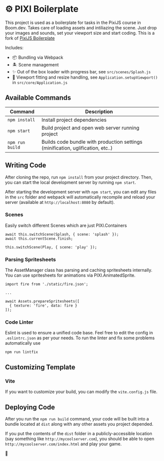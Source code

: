 # ⚙ PIXI Boilerplate

This project is used as a boilerplate for tasks in the PixiJS course in Boom.dev. Takes care of loading assets and intiliazing the scene. Just drop your images and sounds, set your viewport size and start coding. This is a fork of [PixiJS Boilerplate](https://github.com/dopamine-lab/pixi-boilerplate)

Includes:

- 📦 Bundling via Webpack
- 🏝 Scene management
- ✨ Out of the box loader with progress bar, see `src/scenes/Splash.js`
- 📐 Viewport fitting and resize handling, see `Application.setupViewport()` in `src/core/Application.js`

## Available Commands

| Command         | Description                                                                     |
| --------------- | ------------------------------------------------------------------------------- |
| `npm install`   | Install project dependencies                                                    |
| `npm start`     | Build project and open web server running project                               |
| `npm run build` | Builds code bundle with production settings (minification, uglification, etc..) |

## Writing Code

After cloning the repo, run `npm install` from your project directory. Then, you can start the local development
server by running `npm start`.

After starting the development server with `npm start`, you can edit any files in the `src` folder
and webpack will automatically recompile and reload your server (available at `http://localhost:8080`
by default).

### Scenes

Easily switch different Scenes which are just PIXI.Containers

```
await this.switchScene(Splash, { scene: 'splash' });
await this.currentScene.finish;

this.switchScene(Play, { scene: 'play' });
```

### Parsing Spritesheets

The AssetManager class has parsing and caching spritesheets internally. You can use spritesheets for animations via PIXI.AnimatedSprite.

```
import fire from './static/fire.json';

...

await Assets.prepareSpritesheets([
  { texture: 'fire', data: fire }
]);
```

### Code Linter

Eslint is used to ensure a unified code base. Feel free to edit the config in `.eslintrc.json` as per your needs.
To run the linter and fix some problems automatically use

```
npm run lintfix
```

## Customizing Template

### Vite

If you want to customize your build, you can modify the `vite.config.js` file.

## Deploying Code

After you run the `npm run build` command, your code will be built into a bundle located at
`dist` along with any other assets you project depended.

If you put the contents of the `dist` folder in a publicly-accessible location (say something like `http://mycoolserver.com`),
you should be able to open `http://mycoolserver.com/index.html` and play your game.

💙

